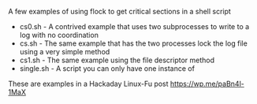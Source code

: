 A few examples of using flock to get critical sections in a shell script

* cs0.sh - A contrived example that uses two subprocesses to write to a log with no coordination
* cs.sh - The same example that has the two processes lock the log file using a very simple method
* cs1.sh - The same example using the file descriptor method
* single.sh - A script you can only have one instance of

These are examples in a Hackaday Linux-Fu post https://wp.me/paBn4l-1MaX

